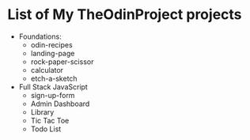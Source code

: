 # List of My TheOdinProject projects
- Foundations:
   - odin-recipes
   - landing-page
   - rock-paper-scissor
   - calculator
   - etch-a-sketch
- Full Stack JavaScript
   - sign-up-form
   - Admin Dashboard
   - Library
   - Tic Tac Toe
   - Todo List

